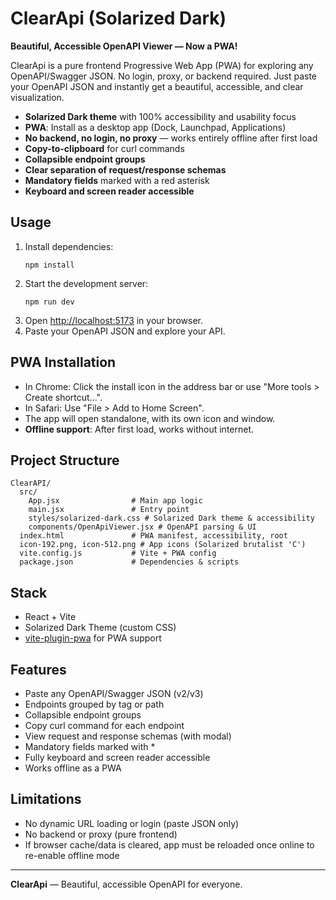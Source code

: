 # ClearApi (Solarized Dark)

**Beautiful, Accessible OpenAPI Viewer — Now a PWA!**

ClearApi is a pure frontend Progressive Web App (PWA) for exploring any OpenAPI/Swagger JSON. No login, proxy, or backend required. Just paste your OpenAPI JSON and instantly get a beautiful, accessible, and clear visualization.

- **Solarized Dark theme** with 100% accessibility and usability focus
- **PWA**: Install as a desktop app (Dock, Launchpad, Applications)
- **No backend, no login, no proxy** — works entirely offline after first load
- **Copy-to-clipboard** for curl commands
- **Collapsible endpoint groups**
- **Clear separation of request/response schemas**
- **Mandatory fields** marked with a red asterisk
- **Keyboard and screen reader accessible**

## Usage

1. Install dependencies:
   ```
   npm install
   ```
2. Start the development server:
   ```
   npm run dev
   ```
3. Open [http://localhost:5173](http://localhost:5173) in your browser.
4. Paste your OpenAPI JSON and explore your API.

## PWA Installation
- In Chrome: Click the install icon in the address bar or use "More tools > Create shortcut...".
- In Safari: Use "File > Add to Home Screen".
- The app will open standalone, with its own icon and window.
- **Offline support**: After first load, works without internet.

## Project Structure

```
ClearAPI/
  src/
    App.jsx                # Main app logic
    main.jsx               # Entry point
    styles/solarized-dark.css # Solarized Dark theme & accessibility
    components/OpenApiViewer.jsx # OpenAPI parsing & UI
  index.html               # PWA manifest, accessibility, root
  icon-192.png, icon-512.png # App icons (Solarized brutalist 'C')
  vite.config.js           # Vite + PWA config
  package.json             # Dependencies & scripts
```

## Stack
- React + Vite
- Solarized Dark Theme (custom CSS)
- [vite-plugin-pwa](https://vite-pwa-org.netlify.app/) for PWA support

## Features
- Paste any OpenAPI/Swagger JSON (v2/v3)
- Endpoints grouped by tag or path
- Collapsible endpoint groups
- Copy curl command for each endpoint
- View request and response schemas (with modal)
- Mandatory fields marked with *
- Fully keyboard and screen reader accessible
- Works offline as a PWA

## Limitations
- No dynamic URL loading or login (paste JSON only)
- No backend or proxy (pure frontend)
- If browser cache/data is cleared, app must be reloaded once online to re-enable offline mode

---

**ClearApi** — Beautiful, accessible OpenAPI for everyone. 